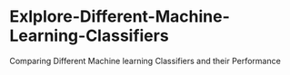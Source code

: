 # Exlplore-Different-Machine-Learning-Classifiers
Comparing Different Machine learning Classifiers and their Performance
